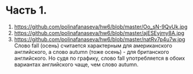 # Часть 1.
1. https://github.com/polinafanaseva/hw6/blob/master/Oo_sN-9QvUk.jpg
2. https://github.com/polinafanaseva/hw6/blob/master/ajESEyjmy8A.jpg
3. https://github.com/polinafanaseva/hw6/blob/master/natRv7p4u7w.jpg
Слово fall (осень) считается характерным для американского английского, а слово autumn (тоже осень) - для британского английского. Но судя по графику, слово fall употребляется в обоих вариантах английского чаще, чем слово autumn.

